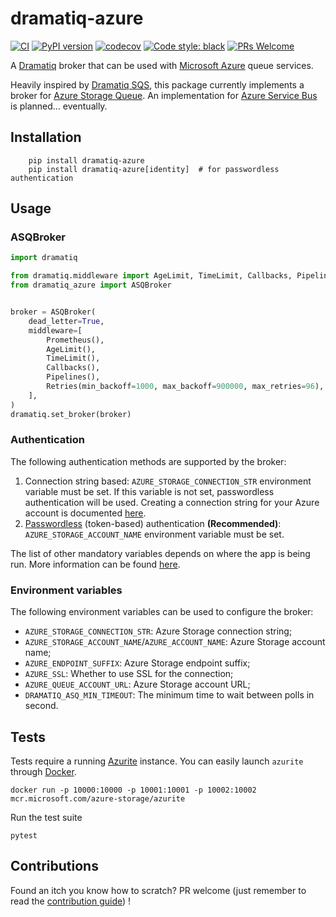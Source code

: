 # dramatiq-azure
[![CI](https://github.com/bidossessi/dramatiq-azure/actions/workflows/ci.yml/badge.svg)](https://github.com/bidossessi/dramatiq-azure/actions/workflows/ci.yml)
[![PyPI version](https://badge.fury.io/py/dramatiq_azure.svg)](https://badge.fury.io/py/dramatiq_azure)
[![codecov](https://codecov.io/gh/bidossessi/dramatiq-azure/branch/main/graph/badge.svg?token=6LLEDAM3SG)](https://codecov.io/gh/bidossessi/dramatiq-azure)
[![Code style: black](https://img.shields.io/badge/code%20style-black-000000.svg)](https://github.com/psf/black)
[![PRs Welcome](https://img.shields.io/badge/PRs-welcome-brightgreen.svg)](https://makeapullrequest.com)


A [Dramatiq](https://dramatiq.io) broker that can be used with [Microsoft Azure](https://azure.microsoft.com/en-us/) queue services.

Heavily inspired by [Dramatiq SQS](https://github.com/Bogdanp/dramatiq_sqs), this package currently implements a broker for [Azure Storage Queue](https://docs.microsoft.com/en-us/azure/storage/queues/).
An implementation for [Azure Service Bus](https://docs.microsoft.com/en-us/azure/service-bus-messaging/) is planned... eventually.


## Installation

```shell
    pip install dramatiq-azure
    pip install dramatiq-azure[identity]  # for passwordless authentication
```
## Usage

### ASQBroker

```python
import dramatiq

from dramatiq.middleware import AgeLimit, TimeLimit, Callbacks, Pipelines, Prometheus, Retries
from dramatiq_azure import ASQBroker


broker = ASQBroker(
    dead_letter=True,
    middleware=[
        Prometheus(),
        AgeLimit(),
        TimeLimit(),
        Callbacks(),
        Pipelines(),
        Retries(min_backoff=1000, max_backoff=900000, max_retries=96),
    ],
)
dramatiq.set_broker(broker)
```

### Authentication

The following authentication methods are supported by the broker:
1. Connection string based: `AZURE_STORAGE_CONNECTION_STR` environment variable must be set.
If this variable is not set, passwordless authentication will be used.
Creating a connection string for your Azure account is documented [here](https://docs.microsoft.com/en-us/azure/storage/common/storage-configure-connection-string).
2. [Passwordless](https://learn.microsoft.com/en-us/azure/developer/python/sdk/authentication-overview#recommended-app-authentication-approach) (token-based) authentication **(Recommended)**: `AZURE_STORAGE_ACCOUNT_NAME` environment variable must be set.

The list of other mandatory variables depends on where the app is being run.
More information can be found [here](https://learn.microsoft.com/en-us/azure/storage/queues/storage-quickstart-queues-python?tabs=passwordless%2Croles-azure-portal%2Cenvironment-variable-windows%2Csign-in-azure-cli#authenticate-to-azure).

### Environment variables

The following environment variables can be used to configure the broker:
- `AZURE_STORAGE_CONNECTION_STR`: Azure Storage connection string;
- `AZURE_STORAGE_ACCOUNT_NAME`/`AZURE_ACCOUNT_NAME`: Azure Storage account name;
- `AZURE_ENDPOINT_SUFFIX`: Azure Storage endpoint suffix;
- `AZURE_SSL`: Whether to use SSL for the connection;
- `AZURE_QUEUE_ACCOUNT_URL`: Azure Storage account URL;
- `DRAMATIQ_ASQ_MIN_TIMEOUT`: The minimum time to wait between polls in second.

## Tests

Tests require a running [Azurite](https://github.com/Azure/Azurite) instance. You can easily launch `azurite` through [Docker](https://www.docker.com/).

```shell
docker run -p 10000:10000 -p 10001:10001 -p 10002:10002 mcr.microsoft.com/azure-storage/azurite
```

Run the test suite

```shell
pytest
```

## Contributions

Found an itch you know how to scratch? PR welcome (just remember to read the
[contribution guide](CONTRIBUTING.md)) !
